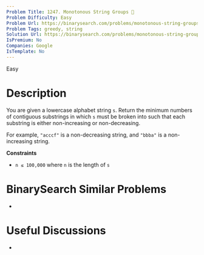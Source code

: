 ```yaml
---
Problem Title: 1247. Monotonous String Groups 🎃
Problem Difficulty: Easy
Problem Url: https://binarysearch.com/problems/monotonous-string-groups/
Problem Tags: greedy, string
Solution Url: https://binarysearch.com/problems/monotonous-string-groups/solutions/
IsPremium: No
Companies: Google
IsTemplate: No
---
```


<span style="color: ;">Easy</span>

# Description

You are given a lowercase alphabet string `s`. Return the minimum numbers of contiguous substrings in which `s` must be broken into such that each substring is either non-increasing or non-decreasing.

For example, `"acccf"` is a non-decreasing string, and `"bbba"` is a non-increasing string.

**Constraints**
- `n ≤ 100,000` where `n` is the length of `s`

# BinarySearch Similar Problems

- []()

# Useful Discussions

- []()
